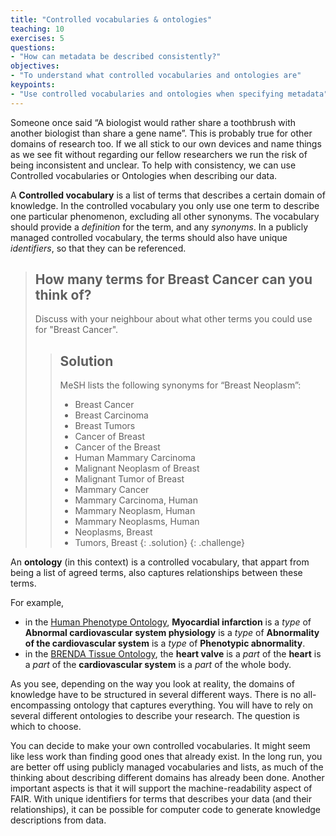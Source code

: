 ```yaml
---
title: "Controlled vocabularies & ontologies"
teaching: 10
exercises: 5
questions:
- "How can metadata be described consistently?"
objectives:
- "To understand what controlled vocabularies and ontologies are"
keypoints:
- "Use controlled vocabularies and ontologies when specifying metadata"
---
```


Someone once said “A biologist would rather share a toothbrush with another biologist than share a gene name”. This is probably true for other domains of research too.  If we all stick to our own devices and name things as we see fit without regarding our fellow researchers we run the risk of being inconsistent and unclear. To help with consistency, we can use Controlled vocabularies or Ontologies when describing our data.

A **Controlled vocabulary** is a list of terms that describes a certain domain of knowledge. In the controlled vocabulary you only use one term to describe one particular phenomenon, excluding all other synonyms. The vocabulary should provide a _definition_ for the term, and any _synonyms_. In a publicly managed controlled vocabulary, the terms should also have unique _identifiers_, so that they can be referenced.

> ## How many terms for Breast Cancer can you think of?
>
> Discuss with your neighbour about what other terms you could use for "Breast Cancer".
>
> > ## Solution
> >
> > MeSH lists the following synonyms for “Breast Neoplasm”:
> >
> > - Breast Cancer
> > - Breast Carcinoma
> > - Breast Tumors
> > - Cancer of Breast
> > - Cancer of the Breast
> > - Human Mammary Carcinoma
> > - Malignant Neoplasm of Breast
> > - Malignant Tumor of Breast
> > - Mammary Cancer
> > - Mammary Carcinoma, Human
> > - Mammary Neoplasm, Human
> > - Mammary Neoplasms, Human
> > - Neoplasms, Breast
> > - Tumors, Breast
> {: .solution}
{: .challenge}

An **ontology** (in this context) is a controlled vocabulary, that appart from being a list of agreed terms, also captures relationships between these terms.

For example,

- in the [Human Phenotype Ontology](https://www.ebi.ac.uk/ols/ontologies/hp), **Myocardial infarction** is a _type_ of **Abnormal cardiovascular system physiology** is a _type_ of **Abnormality of the cardiovascular system** is a _type_ of **Phenotypic abnormality**.
- in the [BRENDA Tissue Ontology](https://www.ebi.ac.uk/ols/ontologies/bto), the **heart valve** is a _part_ of the **heart** is a _part_ of the **cardiovascular system** is a _part_ of the whole body.

As you see, depending on the way you look at reality, the domains of knowledge have to be structured in several different ways. There is no all-encompassing ontology that captures everything. You will have to rely on several different ontologies to describe your research. The question is which to choose.

You can decide to make your own controlled vocabularies. It might seem like less work than finding good ones that already exist. In the long run, you are better off using publicly managed vocabularies and lists, as much of the thinking about describing different domains has already been done. Another important aspects is that it will support the machine-readability aspect of FAIR. With unique identifiers for terms that describes your data (and their relationships), it can be possible for computer code to generate knowledge descriptions from data.
